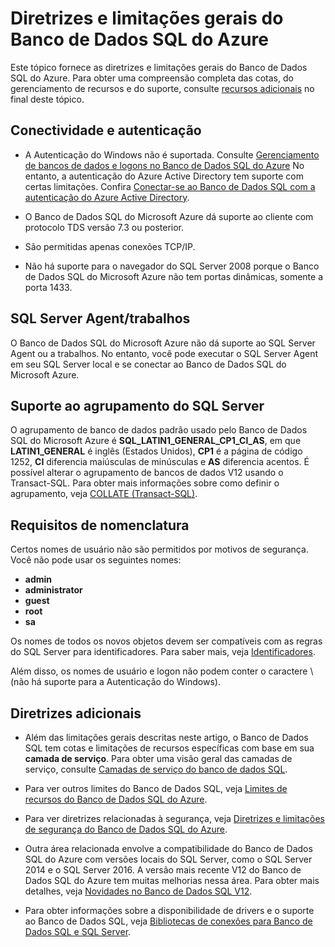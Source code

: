 <properties
   pageTitle="Diretrizes e limitações gerais do Banco de Dados SQL do Azure"
   description="Esta página descreve algumas limitações gerais para o Banco de Dados SQL do Azure, bem como áreas de interoperabilidade e suporte."
   services="sql-database"
   documentationCenter="na"
   authors="carlrabeler"
   manager="jhubbard"
   editor="monicar" />
<tags
   ms.service="sql-database"
   ms.devlang="na"
   ms.topic="article"
   ms.tgt_pltfrm="na"
   ms.workload="data-management"
   ms.date="04/11/2016"
   ms.author="carlrab" />

# Diretrizes e limitações gerais do Banco de Dados SQL do Azure

Este tópico fornece as diretrizes e limitações gerais do Banco de Dados SQL do Azure. Para obter uma compreensão completa das cotas, do gerenciamento de recursos e do suporte, consulte [recursos adicionais](#additional-guidelines) no final deste tópico.

## Conectividade e autenticação

  - A Autenticação do Windows não é suportada. Consulte [Gerenciamento de bancos de dados e logons no Banco de Dados SQL do Azure](sql-database-manage-logins.md) No entanto, a autenticação do Azure Active Directory tem suporte com certas limitações. Confira [Conectar-se ao Banco de Dados SQL com a autenticação do Azure Active Directory](sql-database-aad-authentication.md).

  - O Banco de Dados SQL do Microsoft Azure dá suporte ao cliente com protocolo TDS versão 7.3 ou posterior.

  - São permitidas apenas conexões TCP/IP.

  - Não há suporte para o navegador do SQL Server 2008 porque o Banco de Dados SQL do Microsoft Azure não tem portas dinâmicas, somente a porta 1433.

## SQL Server Agent/trabalhos

O Banco de Dados SQL do Microsoft Azure não dá suporte ao SQL Server Agent ou a trabalhos. No entanto, você pode executar o SQL Server Agent em seu SQL Server local e se conectar ao Banco de Dados SQL do Microsoft Azure.

## Suporte ao agrupamento do SQL Server

O agrupamento de banco de dados padrão usado pelo Banco de Dados SQL do Microsoft Azure é **SQL\_LATIN1\_GENERAL\_CP1\_CI\_AS**, em que **LATIN1\_GENERAL** é inglês (Estados Unidos), **CP1** é a página de código 1252, **CI** diferencia maiúsculas de minúsculas e **AS** diferencia acentos. É possível alterar o agrupamento de bancos de dados V12 usando o Transact-SQL. Para obter mais informações sobre como definir o agrupamento, veja [COLLATE (Transact-SQL)](https://msdn.microsoft.com/library/ms184391.aspx).

## Requisitos de nomenclatura

Certos nomes de usuário não são permitidos por motivos de segurança. Você não pode usar os seguintes nomes:

 - **admin**
 - **administrator**
 - **guest**
 - **root**
 - **sa**

Os nomes de todos os novos objetos devem ser compatíveis com as regras do SQL Server para identificadores. Para saber mais, veja [Identificadores](https://msdn.microsoft.com/library/ms175874.aspx).

Além disso, os nomes de usuário e logon não podem conter o caractere \\ (não há suporte para a Autenticação do Windows).

## Diretrizes adicionais

- Além das limitações gerais descritas neste artigo, o Banco de Dados SQL tem cotas e limitações de recursos específicas com base em sua **camada de serviço**. Para obter uma visão geral das camadas de serviço, consulte [Camadas de serviço do banco de dados SQL](sql-database-service-tiers.md).

- Para ver outros limites do Banco de Dados SQL, veja [Limites de recursos do Banco de Dados SQL do Azure](sql-database-resource-limits.md).

- Para ver diretrizes relacionadas à segurança, veja [Diretrizes e limitações de segurança do Banco de Dados SQL do Azure](sql-database-security-guidelines.md).

- Outra área relacionada envolve a compatibilidade do Banco de Dados SQL do Azure com versões locais do SQL Server, como o SQL Server 2014 e o SQL Server 2016. A versão mais recente V12 do Banco de Dados SQL do Azure tem muitas melhorias nessa área. Para obter mais detalhes, veja [Novidades no Banco de Dados SQL V12](sql-database-v12-whats-new.md).

- Para obter informações sobre a disponibilidade de drivers e o suporte ao Banco de Dados SQL, veja [Bibliotecas de conexões para Banco de Dados SQL e SQL Server](sql-database-libraries.md).

<!---HONumber=AcomDC_0413_2016-->